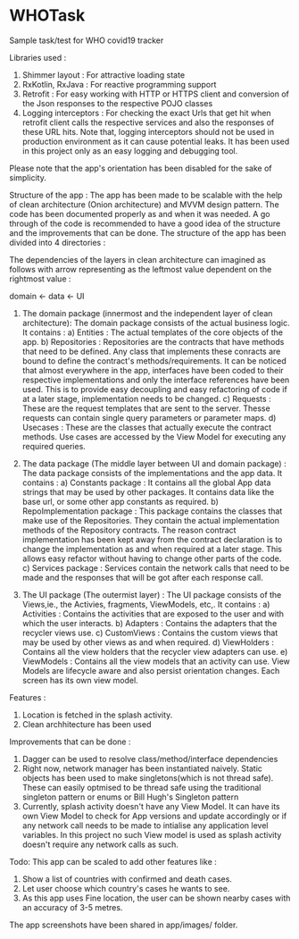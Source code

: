 # WHOTask
Sample task/test for WHO covid19 tracker

Libraries used : 
1) Shimmer layout : For attractive loading state
2) RxKotlin, RxJava : For reactive programming support
3) Retrofit : For easy working with HTTP or HTTPS client and conversion of the Json responses to the respective POJO classes
4) Logging interceptors : For checking the exact Urls that get hit when retrofit client calls the respective services and also the responses of these URL hits. Note that, logging interceptors should not be used in production environment as it can cause potential leaks. It has been used in this project only as an easy logging and debugging tool. 

Please note that the app's orientation has been disabled for the sake of simplicity.

Structure of the app : 
The app has been made to be scalable with the help of clean architecture (Onion architecture) and MVVM design pattern. The code has been documented properly as and when it was needed. A go through of the code is recommended to have a good idea of the structure and the improvements that can be done.
The structure of the app has been divided into 4 directories : 

The dependencies of the layers in clean architecture can imagined as follows with arrow representing as the leftmost value dependent on the rightmost value :

domain <- data <- UI

1) The domain package (innermost and the independent layer of clean architecture): The domain package consists of the actual business logic. It contains : 
  a) Entities : The actual templates of the core objects of the app.
  b) Repositories : Repositories are the contracts that have methods that need to be defined. Any class that implements these conracts are bound to define the contract's methods/requirements. It can be noticed that almost everywhere in the app, interfaces have been coded to their respective implementations and only the interface references have been used. This is to provide easy decoupling and easy refactoring of code if at a later stage, implementation needs to be changed.
  c) Requests : These are the request templates that are sent to the server. Thesse requests can contain single query parameters or parameter maps. 
  d) Usecases : These are the classes that actually execute the contract methods. Use cases are accessed by the View Model for executing any required queries.
  
2) The data package (The middle layer between UI and domain package) : The data package consists of the implementations and the app data. It contains : 
  a) Constants package : It contains all the global App data strings that may be used by other packages. It contains data like the base url, or some other app constants as required.
  b) RepoImplementation package : This package contains the classes that make use of the Repositories. They contain the actual implementation methods of the Repository contracts. The reason contract implementation has been kept away from the contract declaration is to change the implementation as and when required at a later stage. This allows easy refactor without having to change other parts of the code.
  c) Services package : Services contain the network calls that need to be made and the responses that will be got after each response call.
  
3) The UI package (The outermist layer) : The UI package consists of the Views,ie., the Activies, fragments, ViewModels, etc,. It contains : 
  a) Activities : Contains the activities that are exposed to the user and with which the user interacts.
  b) Adapters : Contains the adapters that the recycler views use.
  c) CustomViews : Contains the custom views that may be used by other views as and when required.
  d) ViewHolders : Contains all the view holders that the recycler view adapters can use.
  e) ViewModels : Contains all the view models that an activity can use. View Models are lifecycle aware and also persist orientation changes. Each screen has its own view model.

Features : 
1) Location is fetched in the splash activity.
2) Clean archhitecture has been used
  
Improvements that can be done : 
1) Dagger can be used to resolve class/method/interface dependencies
2) Right now, network manager has been instantiated naively. Static objects has been used to make singletons(which is not thread safe). These can easily optmised to be thread safe using the traditional singleton pattern or enums or Bill Hugh's Singleton pattern
3) Currently, splash activity doesn't have any View Model. It can have its own View Model to check for App versions and update accordingly or if any network call needs to be made to intialise any application level variables. In this project no such View model is used as splash activity doesn't require any network calls as such.

Todo: 
This app can be scaled to add other features like :
1) Show a list of countries with confirmed and death cases.
2) Let user choose which country's cases he wants to see.
3) As this app uses Fine location, the user can be shown nearby cases with an accuracy of 3-5 metres.

The app screenshots have been shared in app/images/ folder.
